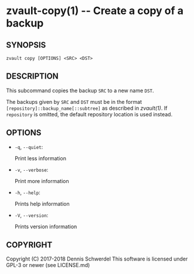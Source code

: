 zvault-copy(1) -- Create a copy of a backup
===========================================

## SYNOPSIS

`zvault copy [OPTIONS] <SRC> <DST>`


## DESCRIPTION

This subcommand copies the backup `SRC` to a new name `DST`.

The backups given by `SRC` and `DST` must be in the format
`[repository]::backup_name[::subtree]` as described in _zvault(1)_.
If `repository` is omitted, the default repository location is used instead.


## OPTIONS

* `-q`, `--quiet`:

  Print less information


* `-v`, `--verbose`:

  Print more information


* `-h`, `--help`:

  Prints help information


* `-V`, `--version`:     

  Prints version information


## COPYRIGHT

Copyright (C) 2017-2018  Dennis Schwerdel
This software is licensed under GPL-3 or newer (see LICENSE.md)
